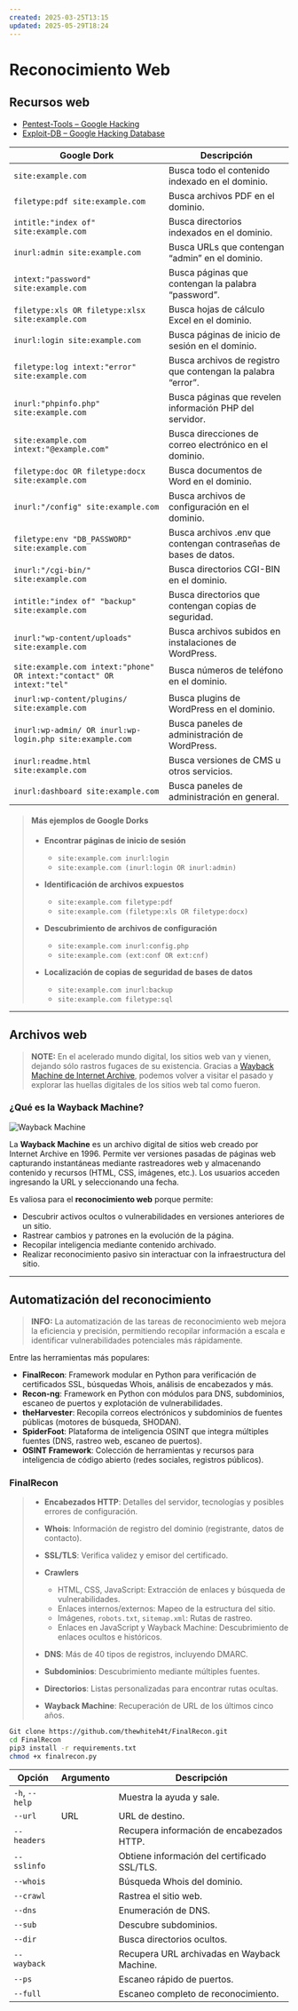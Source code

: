 ```yaml
---
created: 2025-03-25T13:15
updated: 2025-05-29T18:24
---
```

# Reconocimiento Web

## Recursos web

* [Pentest-Tools – Google Hacking](https://pentest-tools.com/information-gathering/google-hacking)
* [Exploit-DB – Google Hacking Database](https://www.exploit-db.com/google-hacking-database)

| Google Dork                                                           | Descripción                                                      |
| --------------------------------------------------------------------- | ---------------------------------------------------------------- |
| `site:example.com`                                                    | Busca todo el contenido indexado en el dominio.                  |
| `filetype:pdf site:example.com`                                       | Busca archivos PDF en el dominio.                                |
| `intitle:"index of" site:example.com`                                 | Busca directorios indexados en el dominio.                       |
| `inurl:admin site:example.com`                                        | Busca URLs que contengan “admin” en el dominio.                  |
| `intext:"password" site:example.com`                                  | Busca páginas que contengan la palabra “password”.               |
| `filetype:xls OR filetype:xlsx site:example.com`                      | Busca hojas de cálculo Excel en el dominio.                      |
| `inurl:login site:example.com`                                        | Busca páginas de inicio de sesión en el dominio.                 |
| `filetype:log intext:"error" site:example.com`                        | Busca archivos de registro que contengan la palabra “error”.     |
| `inurl:"phpinfo.php" site:example.com`                                | Busca páginas que revelen información PHP del servidor.          |
| `site:example.com intext:"@example.com"`                              | Busca direcciones de correo electrónico en el dominio.           |
| `filetype:doc OR filetype:docx site:example.com`                      | Busca documentos de Word en el dominio.                          |
| `inurl:"/config" site:example.com`                                    | Busca archivos de configuración en el dominio.                   |
| `filetype:env "DB_PASSWORD" site:example.com`                         | Busca archivos .env que contengan contraseñas de bases de datos. |
| `inurl:"/cgi-bin/" site:example.com`                                  | Busca directorios CGI-BIN en el dominio.                         |
| `intitle:"index of" "backup" site:example.com`                        | Busca directorios que contengan copias de seguridad.             |
| `inurl:"wp-content/uploads" site:example.com`                         | Busca archivos subidos en instalaciones de WordPress.            |
| `site:example.com intext:"phone" OR intext:"contact" OR intext:"tel"` | Busca números de teléfono en el dominio.                         |
| `inurl:wp-content/plugins/ site:example.com`                          | Busca plugins de WordPress en el dominio.                        |
| `inurl:wp-admin/ OR inurl:wp-login.php site:example.com`              | Busca paneles de administración de WordPress.                    |
| `inurl:readme.html site:example.com`                                  | Busca versiones de CMS u otros servicios.                        |
| `inurl:dashboard site:example.com`                                    | Busca paneles de administración en general.                      |

> #### Más ejemplos de Google Dorks
>
> * **Encontrar páginas de inicio de sesión**
>
>   * `site:example.com inurl:login`
>   * `site:example.com (inurl:login OR inurl:admin)`
> * **Identificación de archivos expuestos**
>
>   * `site:example.com filetype:pdf`
>   * `site:example.com (filetype:xls OR filetype:docx)`
> * **Descubrimiento de archivos de configuración**
>
>   * `site:example.com inurl:config.php`
>   * `site:example.com (ext:conf OR ext:cnf)`
> * **Localización de copias de seguridad de bases de datos**
>
>   * `site:example.com inurl:backup`
>   * `site:example.com filetype:sql`

---

## Archivos web

> **NOTE:** En el acelerado mundo digital, los sitios web van y vienen, dejando sólo rastros fugaces de su existencia. Gracias a [Wayback Machine de Internet Archive](https://web.archive.org/), podemos volver a visitar el pasado y explorar las huellas digitales de los sitios web tal como fueron.

### ¿Qué es la Wayback Machine?

![Wayback Machine](https://academy.hackthebox.com/storage/modules/144/wayback.png)

La **Wayback Machine** es un archivo digital de sitios web creado por Internet Archive en 1996. Permite ver versiones pasadas de páginas web capturando instantáneas mediante rastreadores web y almacenando contenido y recursos (HTML, CSS, imágenes, etc.). Los usuarios acceden ingresando la URL y seleccionando una fecha.

Es valiosa para el **reconocimiento web** porque permite:

* Descubrir activos ocultos o vulnerabilidades en versiones anteriores de un sitio.
* Rastrear cambios y patrones en la evolución de la página.
* Recopilar inteligencia mediante contenido archivado.
* Realizar reconocimiento pasivo sin interactuar con la infraestructura del sitio.

---

## Automatización del reconocimiento

> **INFO:** La automatización de las tareas de reconocimiento web mejora la eficiencia y precisión, permitiendo recopilar información a escala e identificar vulnerabilidades potenciales más rápidamente.

Entre las herramientas más populares:

* **FinalRecon**: Framework modular en Python para verificación de certificados SSL, búsquedas Whois, análisis de encabezados y más.
* **Recon-ng**: Framework en Python con módulos para DNS, subdominios, escaneo de puertos y explotación de vulnerabilidades.
* **theHarvester**: Recopila correos electrónicos y subdominios de fuentes públicas (motores de búsqueda, SHODAN).
* **SpiderFoot**: Plataforma de inteligencia OSINT que integra múltiples fuentes (DNS, rastreo web, escaneo de puertos).
* **OSINT Framework**: Colección de herramientas y recursos para inteligencia de código abierto (redes sociales, registros públicos).

### FinalRecon

> * **Encabezados HTTP**: Detalles del servidor, tecnologías y posibles errores de configuración.
> * **Whois**: Información de registro del dominio (registrante, datos de contacto).
> * **SSL/TLS**: Verifica validez y emisor del certificado.
> * **Crawlers**
>
>   * HTML, CSS, JavaScript: Extracción de enlaces y búsqueda de vulnerabilidades.
>   * Enlaces internos/externos: Mapeo de la estructura del sitio.
>   * Imágenes, `robots.txt`, `sitemap.xml`: Rutas de rastreo.
>   * Enlaces en JavaScript y Wayback Machine: Descubrimiento de enlaces ocultos e históricos.
> * **DNS**: Más de 40 tipos de registros, incluyendo DMARC.
> * **Subdominios**: Descubrimiento mediante múltiples fuentes.
> * **Directorios**: Listas personalizadas para encontrar rutas ocultas.
> * **Wayback Machine**: Recuperación de URL de los últimos cinco años.

```bash
Git clone https://github.com/thewhiteh4t/FinalRecon.git
cd FinalRecon
pip3 install -r requirements.txt
chmod +x finalrecon.py
```

| Opción         | Argumento | Descripción                                  |
| -------------- | --------- | -------------------------------------------- |
| `-h`, `--help` |           | Muestra la ayuda y sale.                     |
| `--url`        | URL       | URL de destino.                              |
| `--headers`    |           | Recupera información de encabezados HTTP.    |
| `--sslinfo`    |           | Obtiene información del certificado SSL/TLS. |
| `--whois`      |           | Búsqueda Whois del dominio.                  |
| `--crawl`      |           | Rastrea el sitio web.                        |
| `--dns`        |           | Enumeración de DNS.                          |
| `--sub`        |           | Descubre subdominios.                        |
| `--dir`        |           | Busca directorios ocultos.                   |
| `--wayback`    |           | Recupera URL archivadas en Wayback Machine.  |
| `--ps`         |           | Escaneo rápido de puertos.                   |
| `--full`       |           | Escaneo completo de reconocimiento.          |
